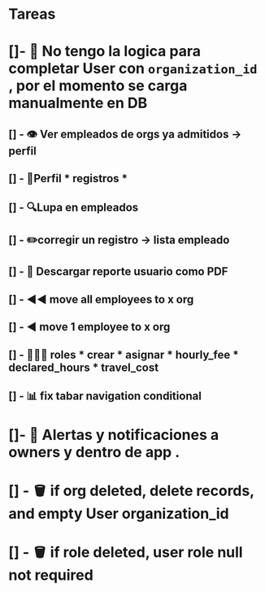 # Tareas

# []- 🧠 No tengo la logica para completar User con `organization_id` , por el momento se carga manualmente en DB 

## [] - 👁️ Ver empleados de orgs ya admitidos -> perfil

## [] - 🤵Perfil * registros *

## [] - 🔍Lupa en empleados

## [] - ✏️corregir un registro -> lista empleado

## [] - 📑 Descargar reporte usuario como PDF

## [] - ◀️◀️ move all employees to x org

## [] - ◀️ move 1 employee to x org

## [] - 🧑‍🤝‍🧑 roles * crear * asignar *  hourly_fee * declared_hours * travel_cost

## [] - 📊 fix tabar navigation conditional

# []- 🔔 Alertas y notificaciones a owners y dentro de app .

# [] - 🪣 if org deleted, delete records, and empty User organization_id

# [] - 🪣 if role deleted, user role null not required